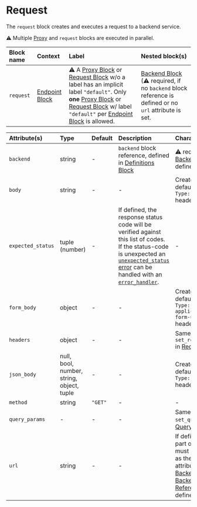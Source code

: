 # Request

The `request` block creates and executes a request to a backend service.

&#9888; Multiple [Proxy](#proxy-block) and `request` blocks are executed in parallel.

| Block name | Context                           | Label                                                                                                                                                                                                                                                                      | Nested block(s)                                                                                                             |
|:-----------|:----------------------------------|:---------------------------------------------------------------------------------------------------------------------------------------------------------------------------------------------------------------------------------------------------------------------------|:----------------------------------------------------------------------------------------------------------------------------|
| `request`  | [Endpoint Block](#endpoint-block) | &#9888; A [Proxy Block](#proxy-block) or [Request Block](#request-block) w/o a label has an implicit label `"default"`. Only **one** [Proxy Block](#proxy-block) or [Request Block](#request-block) w/ label `"default"` per [Endpoint Block](#endpoint-block) is allowed. | [Backend Block](#backend-block) (&#9888; required, if no `backend` block reference is defined or no `url` attribute is set. |
<!-- TODO: add available http methods -->

| Attribute(s)      | Type                                      | Default | Description                                                                                                                                                                                                                                                  | Characteristic(s)                                                                                                                                                                      | Example           |
|:------------------|:------------------------------------------|:--------|:-------------------------------------------------------------------------------------------------------------------------------------------------------------------------------------------------------------------------------------------------------------|:---------------------------------------------------------------------------------------------------------------------------------------------------------------------------------------|:------------------|
| `backend`         | string                                    | -       | `backend` block reference, defined in [Definitions Block](#definitions-block)                                                                                                                                                                                | &#9888; required, if no [Backend Block](#backend-block) is defined.                                                                                                                    | `backend = "foo"` |
| `body`            | string                                    | -       | -                                                                                                                                                                                                                                                            | Creates implicit default `Content-Type: text/plain` header field.                                                                                                                      | -                 |
| `expected_status` | tuple (number)                            | -       | If defined, the response status code will be verified against this list of codes. If the status-code is unexpected an [`unexpected_status` error](ERRORS.md#error-types) can be handled with an [`error_handler`](ERRORS.md#endpoint-related-error_handler). | -                                                                                                                                                                                      | -                 |
| `form_body`       | object                                    | -       | -                                                                                                                                                                                                                                                            | Creates implicit default `Content-Type: application/x-www-form-urlencoded` header field.                                                                                               | -                 |
| `headers`         | object                                    | -       | -                                                                                                                                                                                                                                                            | Same as `set_request_headers` in [Request Header](#request-header).                                                                                                                    | -                 |
| `json_body`       | null, bool, number, string, object, tuple | -       | -                                                                                                                                                                                                                                                            | Creates implicit default `Content-Type: text/plain` header field.                                                                                                                      | -                 |
| `method`          | string                                    | `"GET"` | -                                                                                                                                                                                                                                                            | -                                                                                                                                                                                      | -                 |
| `query_params`    | -                                         | -       | -                                                                                                                                                                                                                                                            | Same as `set_query_params` in [Query Parameter](#query-parameter).                                                                                                                     | -                 |
| `url`             | string                                    | -       | -                                                                                                                                                                                                                                                            | If defined, the host part of the URL must be the same as the `origin` attribute of the used [Backend Block](#backend-block) or [Backend Block Reference](#backend-block) (if defined). | -                 |

